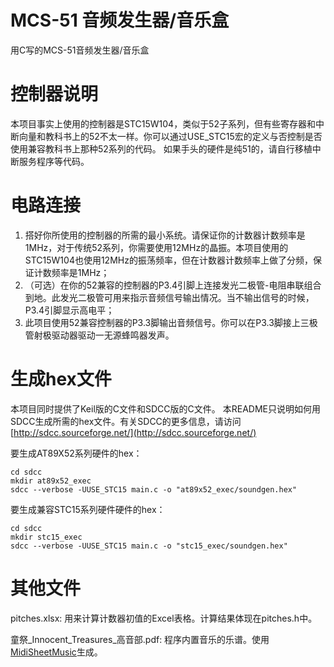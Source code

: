 # MCS-51 音频发生器/音乐盒
用C写的MCS-51音频发生器/音乐盒

# 控制器说明
本项目事实上使用的控制器是STC15W104，类似于52子系列，但有些寄存器和中断向量和教科书上的52不太一样。你可以通过USE_STC15宏的定义与否控制是否使用兼容教科书上那种52系列的代码。
如果手头的硬件是纯51的，请自行移植中断服务程序等代码。

# 电路连接
1. 搭好你所使用的控制器的所需的最小系统。请保证你的计数器计数频率是1MHz，对于传统52系列，你需要使用12MHz的晶振。本项目使用的STC15W104也使用12MHz的振荡频率，但在计数器计数频率上做了分频，保证计数频率是1MHz；
2. （可选）在你的52兼容的控制器的P3.4引脚上连接发光二极管-电阻串联组合到地。此发光二极管可用来指示音频信号输出情况。当不输出信号的时候，P3.4引脚显示高电平；
3. 此项目使用52兼容控制器的P3.3脚输出音频信号。你可以在P3.3脚接上三极管射极驱动器驱动一无源蜂鸣器发声。

# 生成hex文件
本项目同时提供了Keil版的C文件和SDCC版的C文件。 本README只说明如何用SDCC生成所需的hex文件。有关SDCC的更多信息，请访问[http://sdcc.sourceforge.net/](http://sdcc.sourceforge.net/)

要生成AT89X52系列硬件的hex：
```
cd sdcc
mkdir at89x52_exec
sdcc --verbose -UUSE_STC15 main.c -o "at89x52_exec/soundgen.hex"
```

要生成兼容STC15系列硬件硬件的hex：
```
cd sdcc
mkdir stc15_exec
sdcc --verbose -UUSE_STC15 main.c -o "stc15_exec/soundgen.hex"
```

# 其他文件
pitches.xlsx: 用来计算计数器初值的Excel表格。计算结果体现在pitches.h中。

童祭_Innocent_Treasures_高音部.pdf: 程序内置音乐的乐谱。使用[MidiSheetMusic](http://midisheetmusic.sourceforge.net/)生成。

